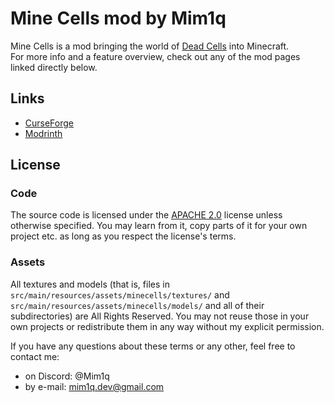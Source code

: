 # Mine Cells mod by Mim1q

Mine Cells is a mod bringing the world of [Dead Cells](https://dead-cells.com) into Minecraft.  
For more info and a feature overview, check out any of the mod pages linked directly below.

## Links

- [CurseForge](https://www.curseforge.com/minecraft/mc-mods/minecells)
- [Modrinth](https://modrinth.com/mod/minecells)

## License

### Code
The source code is licensed under the [APACHE 2.0](https://www.apache.org/licenses/LICENSE-2.0.html) license unless otherwise specified.  You may learn from it, copy parts of it for your own project etc. as long as you respect the license's terms.

### Assets
All textures and models (that is, files in `src/main/resources/assets/minecells/textures/` and `src/main/resources/assets/minecells/models/` and all of their subdirectories) are All Rights Reserved. You may not reuse those in your own projects or redistribute them in any way without my explicit permission.

If you have any questions about these terms or any other, feel free to contact me:
- on Discord: @Mim1q
- by e-mail: [mim1q.dev@gmail.com](mailto:mim1q.dev@gmail.com)
